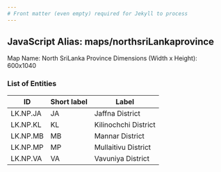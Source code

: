 ```yaml
---
# Front matter (even empty) required for Jekyll to process
---
```


## JavaScript Alias: maps/northsriLankaprovince

Map Name: North SriLanka Province
Dimensions (Width x Height): 600x1040

### List of Entities

| ID       | Short label | Label                |
| -------- | ----------- | -------------------- |
| LK.NP.JA | JA          | Jaffna District      |
| LK.NP.KL | KL          | Kilinochchi District |
| LK.NP.MB | MB          | Mannar District      |
| LK.NP.MP | MP          | Mullaitivu District  |
| LK.NP.VA | VA          | Vavuniya District    |

